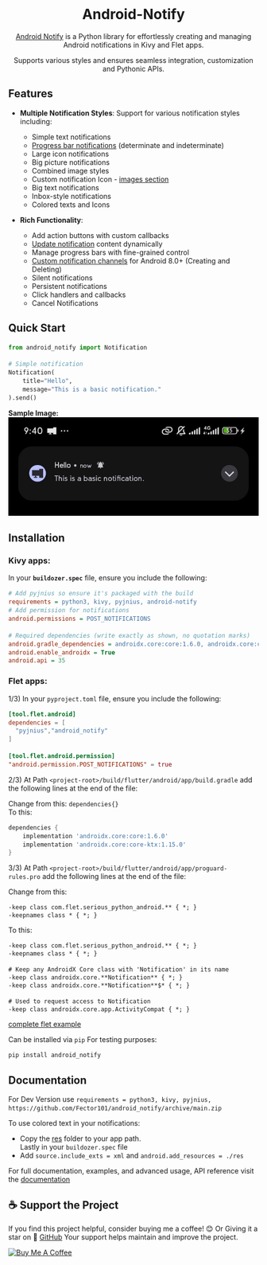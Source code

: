 <div align="center">
    <br>
    <h1> Android-Notify </h1>
    <p><a href='https://android-notify.vercel.app'>Android Notify</a> is a Python library for effortlessly creating and managing Android notifications in Kivy and Flet apps.</p>
    <p>Supports various styles and ensures seamless integration, customization and Pythonic APIs.</p>
    <!-- <br> -->
    <!-- <img src="https://raw.githubusercontent.com/Fector101/android_notify/main/docs/imgs/democollage.jpg"> -->
</div>
<!-- Channel [CRUD]
The Android Notify package provides a simple yet comprehensive way to create and manage rich notifications on Android devices directly from your Python code. This library bridges the gap between Python and Android's notification system, giving you full control over notifications with a clean, Pythonic API. -->

## Features

- **Multiple Notification Styles**: Support for various notification styles including:
  - Simple text notifications
  - [Progress bar notifications](https://android-notify.vercel.app/components#progress-bars) (determinate and indeterminate)
  - Large icon notifications
  - Big picture notifications
  - Combined image styles
  - Custom notification Icon - [images section](https://android-notify.vercel.app/components#images)
  - Big text notifications
  - Inbox-style notifications
  - Colored texts and Icons

- **Rich Functionality**:
  - Add action buttons with custom callbacks
  - [Update notification](https://android-notify.vercel.app/advanced-methods#updating-notification) content dynamically
  - Manage progress bars with fine-grained control
  - [Custom notification channels](https://android-notify.vercel.app/advanced-methods#channel-management) for Android 8.0+ (Creating and Deleting)
  - Silent notifications
  - Persistent notifications
  - Click handlers and callbacks
  - Cancel Notifications

## Quick Start

```python
from android_notify import Notification

# Simple notification
Notification(
    title="Hello",
    message="This is a basic notification."
).send()

```

**Sample Image:**  
![basic notification img sample](https://raw.githubusercontent.com/Fector101/android_notify/main/docs/imgs/basicnoti.jpg)

## Installation

### Kivy apps:  

In your **`buildozer.spec`** file, ensure you include the following:

```ini
# Add pyjnius so ensure it's packaged with the build
requirements = python3, kivy, pyjnius, android-notify
# Add permission for notifications
android.permissions = POST_NOTIFICATIONS

# Required dependencies (write exactly as shown, no quotation marks)
android.gradle_dependencies = androidx.core:core:1.6.0, androidx.core:core-ktx:1.15.0
android.enable_androidx = True
android.api = 35
```

### Flet apps:  

1/3) In your `pyproject.toml` file, ensure you include the following:

```toml
[tool.flet.android]
dependencies = [
  "pyjnius","android_notify"
]

[tool.flet.android.permission]
"android.permission.POST_NOTIFICATIONS" = true
```
2/3) At Path `<project-root>/build/flutter/android/app/build.gradle` add the following lines at the end of the file:

Change from this: `dependencies{}`  
To this:
```gradle
dependencies {
    implementation 'androidx.core:core:1.6.0'
    implementation 'androidx.core:core-ktx:1.15.0'
}
```
3/3) At Path `<project-root>/build/flutter/android/app/proguard-rules.pro` add the following lines at the end of the file:

Change from this:
```proguard
-keep class com.flet.serious_python_android.** { *; }
-keepnames class * { *; }
```
To this:
```proguard
-keep class com.flet.serious_python_android.** { *; }
-keepnames class * { *; }

# Keep any AndroidX Core class with 'Notification' in its name
-keep class androidx.core.**Notification** { *; }
-keep class androidx.core.**Notification**$* { *; }

# Used to request access to Notification
-keep class androidx.core.app.ActivityCompat { *; }
```
[complete flet example](docs/examples/flet-working)

Can be installed via `pip` For testing purposes:

```bash
pip install android_notify
```

## Documentation
For Dev Version use
```requirements = python3, kivy, pyjnius, https://github.com/Fector101/android_notify/archive/main.zip```


To use colored text in your notifications:
- Copy the [res](android_notify/res) folder to your app path.  
Lastly in your `buildozer.spec` file
- Add `source.include_exts = xml` and `android.add_resources = ./res`

For full documentation, examples, and advanced usage, API reference visit the
[documentation](https://android-notify.vercel.app)

## ☕ Support the Project

If you find this project helpful, consider buying me a coffee! 😊 Or Giving it a star on 🌟 [GitHub](https://github.com/Fector101/android_notify/) Your support helps maintain and improve the project.

<a href="https://www.buymeacoffee.com/fector101" target="_blank">
  <img src="https://cdn.buymeacoffee.com/buttons/v2/default-yellow.png" alt="Buy Me A Coffee" height="60">
</a>
